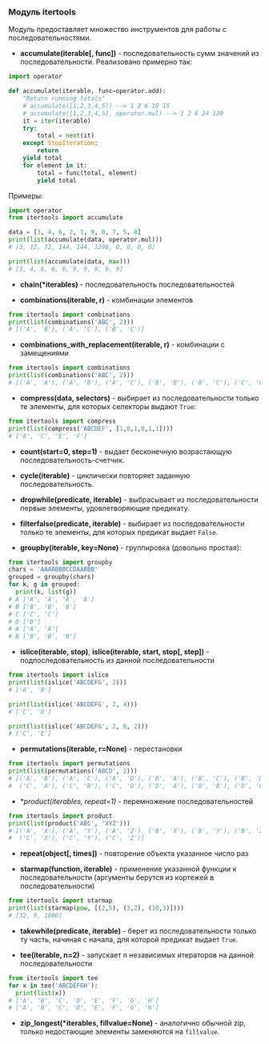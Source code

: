 ### Модуль itertools

Модуль предоставляет множество инструментов для работы с последовательностями.

* **accumulate(iterable[, func])** - последовательность сумм значений из последовательности. Реализовано примерно так:

```python
import operator

def accumulate(iterable, func=operator.add):
    "Return running totals"
    # accumulate([1,2,3,4,5]) --> 1 3 6 10 15
    # accumulate([1,2,3,4,5], operator.mul) --> 1 2 6 24 120
    it = iter(iterable)
    try:
        total = next(it)
    except StopIteration:
        return
    yield total
    for element in it:
        total = func(total, element)
        yield total
```

Примеры:
```python
import operator
from itertools import accumulate

data = [3, 4, 6, 2, 1, 9, 0, 7, 5, 8]
print(list(accumulate(data, operator.mul)))
# [3, 12, 72, 144, 144, 1296, 0, 0, 0, 0]

print(list(accumulate(data, max)))
# [3, 4, 6, 6, 6, 9, 9, 9, 9, 9]
```

* **chain(\*iterables)** - последовательность последовательностей

* **combinations(iterable, r)** - комбинации элементов

```python
from itertools import combinations
print(list(combinations('ABC', 2)))
# [('A', 'B'), ('A', 'C'), ('B', 'C')]
```

* **combinations_with_replacement(iterable, r)** - комбинации с замещениями

```python
from itertools import combinations
print(list(combinations('ABC', 2)))
# [('A', 'A'), ('A', 'B'), ('A', 'C'), ('B', 'B'), ('B', 'C'), ('C', 'C')]
```

* **compress(data, selectors)** - выбирает из последовательности только те элементы, для которых селекторы выдают `True`:

```python
from itertools import compress
print(list(compress('ABCDEF', [1,0,1,0,1,1])))
# ['A', 'C', 'E', 'F']
``` 

* **count(start=0, step=1)** - выдает бесконечную возрастающую последовательность-счетчик.

* **cycle(iterable)** - циклически повторяет заданную последовательность.

* **dropwhile(predicate, iterable)** - выбрасывает из последовательности первые элементы, удовлетворяющие предикату.

* **filterfalse(predicate, iterable)** - выбирает из последовательности только те элементы, для которых предикат выдает `False`.

* **groupby(iterable, key=None)** - группировка (довольно простая):

```python
from itertools import groupby
chars = 'AAAABBBCCDAABBB'
grouped = groupby(chars)
for k, g in grouped:
  print(k, list(g))
# A ['A', 'A', 'A', 'A']
# B ['B', 'B', 'B']
# C ['C', 'C']
# D ['D']
# A ['A', 'A']
# B ['B', 'B', 'B']
```

* **islice(iterable, stop)**, **islice(iterable, start, stop[, step])** - подпоследовательность из данной последовательности

```python
from itertools import islice
print(list(islice('ABCDEFG', 2)))
# ['A', 'B']

print(list(islice('ABCDEFG', 2, 4)))
# ['C', 'D']

print(list(islice('ABCDEFG', 2, 6, 2)))
# ['C', 'E']
```

* **permutations(iterable, r=None)** - перестановки

```python
from itertools import permutations
print(list(permutations('ABCD', 2)))
# [('A', 'B'), ('A', 'C'), ('A', 'D'), ('B', 'A'), ('B', 'C'), ('B', 'D'),
#  ('C', 'A'), ('C', 'B'), ('C', 'D'), ('D', 'A'), ('D', 'B'), ('D', 'C')]
```
* **product(*iterables, repeat=1)** - перемножение последовательностей

```python
from itertools import product
print(list(product('ABC', 'XYZ')))
# [('A', 'X'), ('A', 'Y'), ('A', 'Z'), ('B', 'X'), ('B', 'Y'), ('B', 'Z'),
#  ('C', 'X'), ('C', 'Y'), ('C', 'Z')]
```

* **repeat(object[, times])** - повторение объекта указанное число раз

* **starmap(function, iterable)** - применение указанной функции к последовательности (аргументы берутся из кортежей в последовательности)

```python
from itertools import starmap
print(list(starmap(pow, [(2,5), (3,2), (10,3)])))
# [32, 9, 1000]
```

* **takewhile(predicate, iterable)** - берет из последовательности только ту часть, начиная с начала, для которой предикат выдает `True`.

* **tee(iterable, n=2)** - запускает n независимых итераторов на данной последовательности

```python
from itertools import tee
for x in tee('ABCDEFGH'):
  print(list(x))
# ['A', 'B', 'C', 'D', 'E', 'F', 'G', 'H']
# ['A', 'B', 'C', 'D', 'E', 'F', 'G', 'H']
```

* **zip_longest(\*iterables, fillvalue=None)** - аналогично обычной zip, только недостающие элементы заменяются на `fillvalue`.